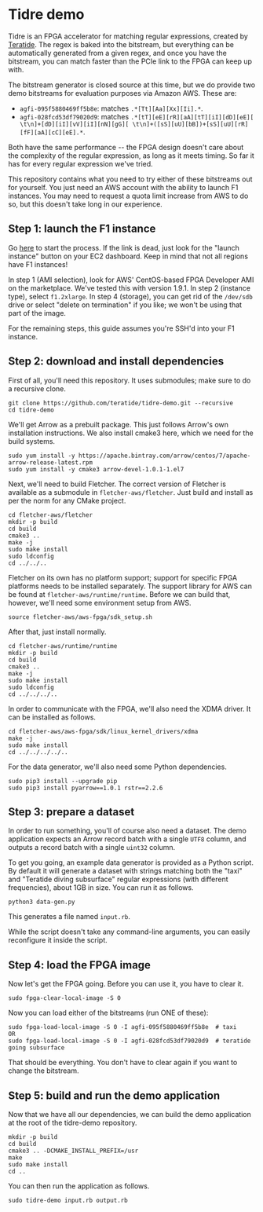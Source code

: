 Tidre demo
==========

Tidre is an FPGA accelerator for matching regular expressions, created by
[Teratide](https://teratide.io/). The regex is baked into the bitstream, but
everything can be automatically generated from a given regex, and once you
have the bitstream, you can match faster than the PCIe link to the FPGA can
keep up with.

The bitstream generator is closed source at this time, but we do provide two
demo bitstreams for evaluation purposes via Amazon AWS. These are:

 - `agfi-095f5880469ff5b8e`: matches `.*[Tt][Aa][Xx][Ii].*`.
 - `agfi-028fcd53df79020d9`: matches `.*[tT][eE][rR][aA][tT][iI][dD][eE][ \t\n]+[dD][iI][vV][iI][nN][gG][ \t\n]+([sS][uU][bB])+[sS][uU][rR][fF][aA][cC][eE].*`.

Both have the same performance -- the FPGA design doesn't care about the
complexity of the regular expression, as long as it meets timing. So far it
has for every regular expression we've tried.

This repository contains what you need to try either of these bitstreams out
for yourself. You just need an AWS account with the ability to launch F1
instances. You may need to request a quota limit increase from AWS to do so,
but this doesn't take long in our experience.

Step 1: launch the F1 instance
------------------------------

Go [here](https://console.aws.amazon.com/ec2/v2/home?region=us-east-1#LaunchInstanceWizard:)
to start the process. If the link is dead, just look for the "launch instance"
button on your EC2 dashboard. Keep in mind that not all regions have F1
instances!

In step 1 (AMI selection), look for AWS' CentOS-based FPGA Developer AMI on the
marketplace. We've tested this with version 1.9.1. In step 2 (instance type),
select `f1.2xlarge`. In step 4 (storage), you can get rid of the `/dev/sdb`
drive or select "delete on termination" if you like; we won't be using that
part of the image.

For the remaining steps, this guide assumes you're SSH'd into your F1 instance.

Step 2: download and install dependencies
-----------------------------------------

First of all, you'll need this repository. It uses submodules; make sure to do
a recursive clone.

```
git clone https://github.com/teratide/tidre-demo.git --recursive
cd tidre-demo
```

We'll get Arrow as a prebuilt package. This just follows Arrow's own
installation instructions. We also install cmake3 here, which we need for the
build systems.

```
sudo yum install -y https://apache.bintray.com/arrow/centos/7/apache-arrow-release-latest.rpm
sudo yum install -y cmake3 arrow-devel-1.0.1-1.el7
```

Next, we'll need to build Fletcher. The correct version of Fletcher is
available as a submodule in `fletcher-aws/fletcher`. Just build and install as
per the norm for any CMake project.

```
cd fletcher-aws/fletcher
mkdir -p build
cd build
cmake3 ..
make -j
sudo make install
sudo ldconfig
cd ../../..
```

Fletcher on its own has no platform support; support for specific FPGA
platforms needs to be installed separately. The support library for AWS can be
found at `fletcher-aws/runtime/runtime`. Before we can build that, however,
we'll need some environment setup from AWS.

```
source fletcher-aws/aws-fpga/sdk_setup.sh
```

After that, just install normally.

```
cd fletcher-aws/runtime/runtime
mkdir -p build
cd build
cmake3 ..
make -j
sudo make install
sudo ldconfig
cd ../../../..
```

In order to communicate with the FPGA, we'll also need the XDMA driver. It can
be installed as follows.

```
cd fletcher-aws/aws-fpga/sdk/linux_kernel_drivers/xdma
make -j
sudo make install
cd ../../../../..
```

For the data generator, we'll also need some Python dependencies.

```
sudo pip3 install --upgrade pip
sudo pip3 install pyarrow==1.0.1 rstr==2.2.6
```

Step 3: prepare a dataset
-------------------------

In order to run something, you'll of course also need a dataset. The demo
application expects an Arrow record batch with a single `UTF8` column, and
outputs a record batch with a single `uint32` column.

To get you going, an example data generator is provided as a Python script. By
default it will generate a dataset with strings matching both the "taxi" and
"Teratide diving subsurface" regular expressions (with different frequencies),
about 1GB in size. You can run it as follows.

```
python3 data-gen.py
```

This generates a file named `input.rb`.

While the script doesn't take any command-line arguments, you can easily
reconfigure it inside the script.

Step 4: load the FPGA image
---------------------------

Now let's get the FPGA going. Before you can use it, you have to clear it.

```
sudo fpga-clear-local-image -S 0
```

Now you can load either of the bitstreams (run ONE of these):

```
sudo fpga-load-local-image -S 0 -I agfi-095f5880469ff5b8e  # taxi
OR
sudo fpga-load-local-image -S 0 -I agfi-028fcd53df79020d9  # teratide going subsurface
```

That should be everything. You don't have to clear again if you want to change
the bitstream.

Step 5: build and run the demo application
------------------------------------------

Now that we have all our dependencies, we can build the demo application at the
root of the tidre-demo repository.

```
mkdir -p build
cd build
cmake3 .. -DCMAKE_INSTALL_PREFIX=/usr
make
sudo make install
cd ..
```

You can then run the application as follows.

```
sudo tidre-demo input.rb output.rb
```
